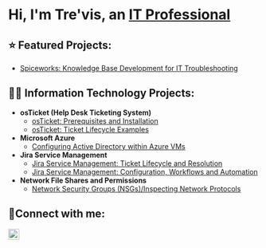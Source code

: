 <h1>Hi, I'm Tre'vis, an <a href="https://linkedin.com/in/trevisdean">IT Professional</a></h1>

<h2>⭐ Featured Projects:</h2>

   - [Spiceworks: Knowledge Base Development for IT Troubleshooting](https://github.com/TechwTre/spiceworks-knowledge-base)

<h2>👨‍💻 Information Technology Projects:</h2>

- <b>osTicket (Help Desk Ticketing System)</b>
  - [osTicket: Prerequisites and Installation](https://github.com/TechwTre/osticket-prereqs)
  - [osTicket: Ticket Lifecycle Examples](https://github.com/TechwTre/ticket-lifecycle)
- <b>Microsoft Azure</b>
  - [Configuring Active Directory within Azure VMs](https://github.com/TechwTre/configure-ad)
- <b>Jira Service Management</b>
  - [Jira Service Management: Ticket Lifecycle and Resolution](https://github.com/TechwTre/jira-ticket-lifecycle)
  - [Jira Service Management: Configuration, Workflows and Automation](https://github.com/TechwTre/jira-configuration)  
- <b>Network File Shares and Permissions</b>
  - [Network Security Groups (NSGs)/Inspecting Network Protocols](https://github.com/TechwTre/network-security-groups)

<h2>🤳Connect with me:</h2>

[<img align="left" alt="Josh | LinkedIn" width="22px" src="https://cdn.jsdelivr.net/npm/simple-icons@v3/icons/linkedin.svg" />][linkedin]

[linkedin]: https://linkedin.com/in/trevisdean/
